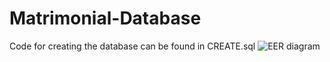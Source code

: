 # Matrimonial-Database
Code for creating the database can be found in CREATE.sql
![EER diagram](https://user-images.githubusercontent.com/75000839/183112087-f9f52251-27c1-407e-84b8-fb877699af4e.png)
